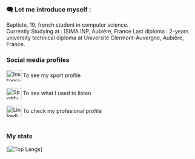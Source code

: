 
### 🗨️ Let me introduce myself :

Baptiste, 19, french student in computer science. </br>
Currently Studying at : ISIMA INP, Aubière, France
Last diploma : 2-years university technical diploma at Université Clermont-Auvergne, Aubière, France. </br>

### Social media profiles
<p align="left">
<a href="https://www.instagram.com/dvgainzz/"><img align="center" src="https://cdn.jsdelivr.net/npm/simple-icons@3.0.1/icons/instagram.svg" alt="Instagram profile" height="30" width="40" /></a> 
  To see my sport profile </br></br>
<a href="https://open.spotify.com/user/jxa0hzop65exfxpp8m3vw8ele?si=556974c1884e4c82"><img align="center" src="https://cdn.jsdelivr.net/npm/simple-icons@3.0.1/icons/spotify.svg" alt="Spotify profile" height="30" width="40" /></a>
  To see what I used to listen </br></br>
<a href="https://www.linkedin.com/in/baptiste-martel-2627ab220/"><img align="center" src="https://cdn.jsdelivr.net/npm/simple-icons@3.0.1/icons/linkedin.svg" alt="LinkedIn profile" height="30" width="40" /></a>
  To check my profesional profile </br></br>
</p>
  
 
### My stats
 [![Top Langs](https://github-readme-stats.vercel.app/api/top-langs/?username=baptistemrtl)]


<!--
**baptistemrtl/baptistemrtl** is a ✨ _special_ ✨ repository because its `README.md` (this file) appears on your GitHub profile.

Here are some ideas to get you started:

- 🔭 I’m currently working on ...
- 🌱 I’m currently learning ...
- 👯 I’m looking to collaborate on ...
- 🤔 I’m looking for help with ...
- 💬 Ask me about ...
- 📫 How to reach me: ...
- 😄 Pronouns: ...
- ⚡ Fun fact: ...
-->
